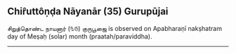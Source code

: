 ## Chir̂uttôṇḍa Nāyanār (35) Gurupūjai
சிறுத்தொண்ட நாயனார் (௩௫) குருபூஜை is observed on Apabharaṇī nakṣhatram day of Meṣaḥ (solar) month (praatah/paraviddha).



---
